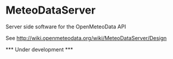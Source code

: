 MeteoDataServer
===============

Server side software for the OpenMeteoData API

See http://wiki.openmeteodata.org/wiki/MeteoDataServer/Design

*** Under development ***
